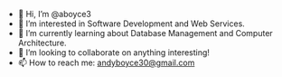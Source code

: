 - 👋 Hi, I’m @aboyce3
- 👀 I’m interested in Software Development and Web Services.
- 🌱 I’m currently learning about Database Management and Computer Architecture.
- 💞️ I’m looking to collaborate on anything interesting!
- 📫 How to reach me: andyboyce30@gmail.com

<!---
aboyce3/aboyce3 is a ✨ special ✨ repository because its `README.md` (this file) appears on your GitHub profile.
You can click the Preview link to take a look at your changes.
--->
